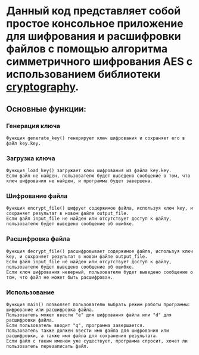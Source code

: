 # Данный код представляет собой простое консольное приложение для шифрования и расшифровки файлов с помощью алгоритма симметричного шифрования AES с использованием библиотеки [cryptography](https://pypi.org/project/cryptography/).

## Основные функции:

### Генерация ключа

~~~
Функция generate_key() генерирует ключ шифрования и сохраняет его в файл key.key.
~~~

### Загрузка ключа

~~~
Функция load_key() загружает ключ шифрования из файла key.key. 
Если файл не найден, пользователю будет выведено сообщение о том, что ключ шифрования не найден, и программа будет завершена.
~~~

### Шифрование файла

~~~
Функция encrypt_file() шифрует содержимое файла, используя ключ key, и сохраняет результат в новом файле output_file. 
Если файл input_file не найден или отсутствует доступ к файлу, пользователю будет выведено сообщение об ошибке.
~~~

### Расшифровка файла
~~~
Функция decrypt_file() расшифровывает содержимое файла, используя ключ key, и сохраняет результат в новом файле output_file. 
Если файл input_file не найден или отсутствует доступ к файлу, пользователю будет выведено сообщение об ошибке. 
Если ключ шифрования неверный, пользователю будет выведено сообщение о том, что файл не может быть расшифрован.
~~~

### Использование
~~~
Функция main() позволяет пользователю выбрать режим работы программы: шифрование или расшифровка файла. 
Пользователь может ввести "e" для шифрования файла или "d" для расшифровки файла. 
Если пользователь вводит "q", программа завершается. 
Пользователь также должен ввести имя файла для шифрования или расшифровки, а также имя файла для сохранения результата. 
Если файл с таким именем уже существует, программа спросит, хочет ли пользователь перезаписать файл.
~~~
